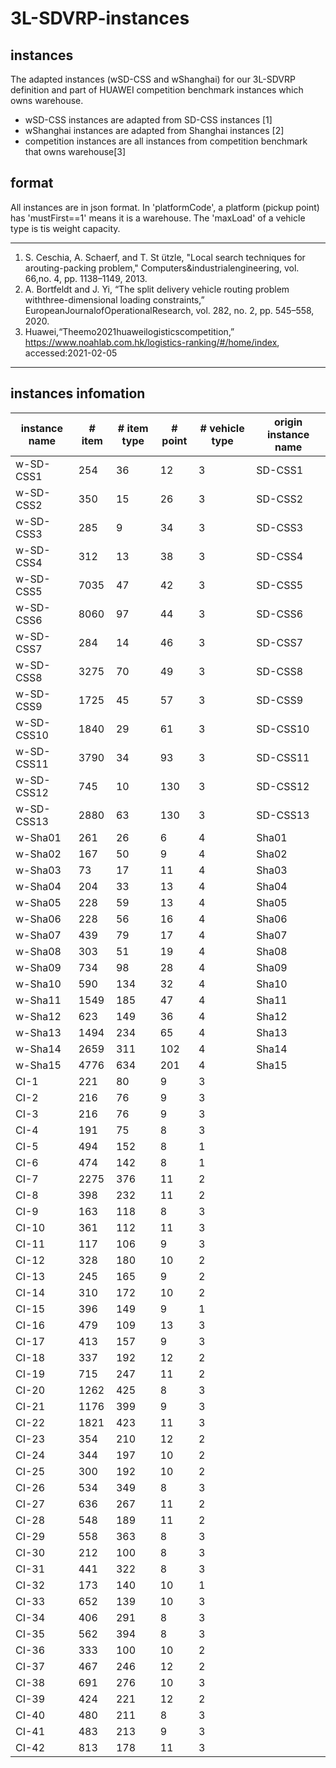 # 3L-SDVRP-instances
## instances 
The adapted instances (wSD-CSS and wShanghai) for our 3L-SDVRP definition and part of HUAWEI competition benchmark instances which owns warehouse.

* wSD-CSS instances are adapted from SD-CSS instances [1]
* wShanghai instances are adapted from Shanghai instances [2]
* competition instances are all instances from competition benchmark that owns warehouse[3]


## format
All instances are in json format. In 'platformCode', a platform (pickup point) has 'mustFirst==1' means it is a warehouse. The 'maxLoad' of a vehicle type is tis weight capacity. 


---

1. S. Ceschia,  A. Schaerf,  and  T. St ̈utzle, "Local search techniques  for  arouting-packing problem," Computers&industrialengineering, vol. 66,no. 4, pp. 1138–1149, 2013.
2. A. Bortfeldt and J. Yi, “The split delivery vehicle routing problem withthree-dimensional loading constraints,” EuropeanJournalofOperationalResearch, vol. 282, no. 2, pp. 545–558, 2020.
3. Huawei,“Theemo2021huaweilogisticscompetition,” https://www.noahlab.com.hk/logistics-ranking/#/home/index, accessed:2021-02-05

---

## instances infomation
instance name|# item|# item type|# point|# vehicle type|origin instance name
-|-|-|-|-|-
w-SD-CSS1|254|36|12|3|SD-CSS1
w-SD-CSS2|350|15|26|3|SD-CSS2
w-SD-CSS3|285|9|34|3|SD-CSS3
w-SD-CSS4|312|13|38|3|SD-CSS4
w-SD-CSS5|7035|47|42|3|SD-CSS5
w-SD-CSS6|8060|97|44|3|SD-CSS6
w-SD-CSS7|284|14|46|3|SD-CSS7
w-SD-CSS8|3275|70|49|3|SD-CSS8
w-SD-CSS9|1725|45|57|3|SD-CSS9
w-SD-CSS10|1840|29|61|3|SD-CSS10
w-SD-CSS11|3790|34|93|3|SD-CSS11
w-SD-CSS12|745|10|130|3|SD-CSS12
w-SD-CSS13|2880|63|130|3|SD-CSS13
w-Sha01|261|26|6|4|Sha01
w-Sha02|167|50|9|4|Sha02
w-Sha03|73|17|11|4|Sha03
w-Sha04|204|33|13|4|Sha04
w-Sha05|228|59|13|4|Sha05
w-Sha06|228|56|16|4|Sha06
w-Sha07|439|79|17|4|Sha07
w-Sha08|303|51|19|4|Sha08
w-Sha09|734|98|28|4|Sha09
w-Sha10|590|134|32|4|Sha10
w-Sha11|1549|185|47|4|Sha11
w-Sha12|623|149|36|4|Sha12
w-Sha13|1494|234|65|4|Sha13
w-Sha14|2659|311|102|4|Sha14
w-Sha15|4776|634|201|4|Sha15
CI-1|221|80|9|3|
CI-2|216|76|9|3|
CI-3|216|76|9|3|
CI-4|191|75|8|3|
CI-5|494|152|8|1|
CI-6|474|142|8|1|
CI-7|2275|376|11|2|
CI-8|398|232|11|2|
CI-9|163|118|8|3|
CI-10|361|112|11|3|
CI-11|117|106|9|3|
CI-12|328|180|10|2|
CI-13|245|165|9|2|
CI-14|310|172|10|2|
CI-15|396|149|9|1|
CI-16|479|109|13|3|
CI-17|413|157|9|3|
CI-18|337|192|12|2|
CI-19|715|247|11|2|
CI-20|1262|425|8|3|
CI-21|1176|399|9|3|
CI-22|1821|423|11|3|
CI-23|354|210|12|2|
CI-24|344|197|10|2|
CI-25|300|192|10|2|
CI-26|534|349|8|3|
CI-27|636|267|11|2|
CI-28|548|189|11|2|
CI-29|558|363|8|3|
CI-30|212|100|8|3|
CI-31|441|322|8|3|
CI-32|173|140|10|1|
CI-33|652|139|10|3|
CI-34|406|291|8|3|
CI-35|562|394|8|3|
CI-36|333|100|10|2|
CI-37|467|246|12|2|
CI-38|691|276|10|3|
CI-39|424|221|12|2|
CI-40|480|211|8|3|
CI-41|483|213|9|3|
CI-42|813|178|11|3|